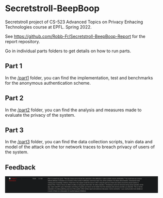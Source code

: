 # Secretstroll-BeepBoop
Secretstroll project of CS-523 Advanced Topics on Privacy Enhacing Technologies course at EPFL. Spring 2022.

See https://github.com/Robb-Fr/Secretstroll-BeepBoop-Report for the report repository.

Go in individual parts folders to get details on how to run parts.

## Part 1

In the [/part1](part1) folder, you can find the implementation, test and benchmarks for the anonymous authentication scheme.

## Part 2

In the [/part2](part2) folder, you can find the analysis and measures made to evaluate the privacy of the system.

## Part 3

In the [/part3](part3) folder, you can find the data collection scripts, train data and model of the attack on the tor network traces to breach privacy of users of the system.

## Feedback

![feedback](feedback.png)

